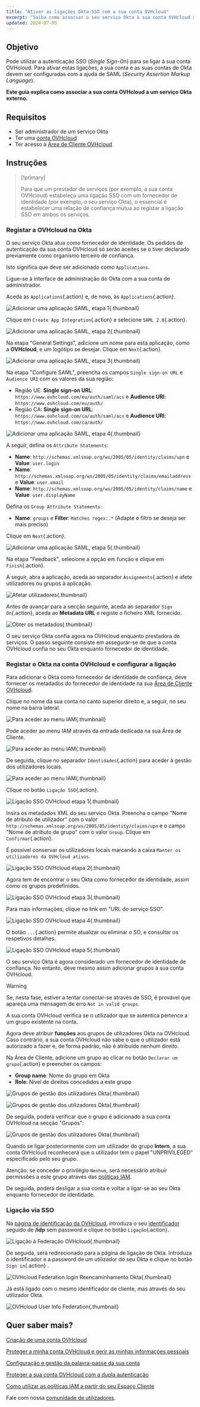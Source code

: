 ```yaml
---
title: "Ativar as ligações Okta SSO com a sua conta OVHcloud"
excerpt: "Saiba como associar o seu serviço Okta à sua conta OVHcloud através do SAML 2.0"
updated: 2024-07-05
---
```


## Objetivo

Pode utilizar a autenticação SSO (*Single Sign-On*) para se ligar à sua conta OVHcloud. Para ativar estas ligações, a sua conta e as suas contas de Okta devem ser configuradas com a ajuda de SAML (*Security Assertion Markup Language*).

**Este guia explica como associar a sua conta OVHcloud a um serviço Okta externo.**

## Requisitos

- Ser administrador de um serviço Okta
- Ter uma [conta OVHcloud](/pages/account_and_service_management/account_information/ovhcloud-account-creation)
- Ter acesso à [Área de Cliente OVHcloud](https://www.ovh.com/auth/?action=gotomanager&from=https://www.ovh.pt/&ovhSubsidiary=pt)

## Instruções

> [!primary]
>
> Para que um prestador de serviços (por exemplo, a sua conta OVHcloud) estabeleça uma ligação SSO com um fornecedor de identidade (por exemplo, o seu serviço Okta), o essencial é estabelecer uma relação de confiança mútua ao registar a ligação SSO em ambos os serviços.
>

### Registar a OVHcloud na Okta

O seu serviço Okta atua como fornecedor de identidade. Os pedidos de autenticação da sua conta OVHcloud só serão aceites se o tiver declarado previamente como organismo terceiro de confiança.

Isto significa que deve ser adicionado como `Applications`.

Ligue-se à interface de administração do Okta com a sua conta de administrador.

Aceda às `Applications`{.action} e, de novo, às `Applications`{.action}.

![Adicionar uma aplicação SAML, etapa 1](images/OKTA_add_application_step1.png){.thumbnail}

Clique em `Create App Integration`{.action} e selecione `SAML 2.0`{.action}.

![Adicionar uma aplicação SAML, etapa 2](images/OKTA_add_application_step2.png){.thumbnail}

Na etapa "General Settings", adicione um nome para esta aplicação, como a **OVHcloud**, e um logótipo se desejar. Clique em `Next`{.action}.

![Adicionar uma aplicação SAML, etapa 3](images/OKTA_add_application_step3.png){.thumbnail}

Na etapa "Configure SAML", preencha os campos `Single sign-on URL` e `Audience URI` com os valores da sua região:

- Região UE: **Single sign-on URL**: `https://www.ovhcloud.com/eu/auth/saml/acs` e **Audience URI**: `https://www.ovhcloud.com/eu/auth/`
- Região CA: **Single sign-on URL**: `https://www.ovhcloud.com/ca/auth/saml/acs` e **Audience URI**: `https://www.ovhcloud.com/ca/auth/`

![Adicionar uma aplicação SAML, etapa 4](images/OKTA_add_application_step4.png){.thumbnail}

A seguir, defina os `Attribute Statements`:

- **Name**: `http://schemas.xmlsoap.org/ws/2005/05/identity/claims/upn` e **Value**: `user.login`
- **Name**: `http://schemas.xmlsoap.org/ws/2005/05/identity/claims/emailaddress` e **Value**: `user.email`
- **Name**: `http://schemas.xmlsoap.org/ws/2005/05/identity/claims/name` e **Value**: `user.displayName`

Defina os `Group Attribute Statements`:

- **Name**: `groups` e **Filter**: `Matches regex:.*` (Adapte o filtro se deseja ser mais preciso)

Clique em `Next`{.action}.

![Adicionar uma aplicação SAML, etapa 5](images/OKTA_add_application_step5.png){.thumbnail}

Na etapa "Feedback", selecione a opção em função e clique em `Finish`{.action}.

A seguir, abra a aplicação, aceda ao separador `Assignments`{.action} e afete utilizadores ou grupos à aplicação.

![Afetar utilizadores](images/OKTA_add_user.png){.thumbnail}

Antes de avançar para a secção seguinte, aceda ao separador `Sign On`{.action}, aceda ao **Metadata URL** e registe o ficheiro XML fornecido.

![Obter os metadados](images/OKTA_retrieve_metadata.png){.thumbnail}

O seu serviço Okta confia agora na OVHcloud enquanto prestadora de serviços. O passo seguinte consiste em assegurar-se de que a conta OVHcloud confia no seu Okta enquanto fornecedor de identidade.

### Registar o Okta na conta OVHcloud e configurar a ligação

Para adicionar o Okta como fornecedor de identidade de confiança, deve fornecer os metadados do fornecedor de identidade na sua [Área de Cliente OVHcloud](https://www.ovh.com/auth/?action=gotomanager&from=https://www.ovh.pt/&ovhSubsidiary=pt).

Clique no nome da sua conta no canto superior direito e, a seguir, no seu nome na barra lateral.

![Para aceder ao menu IAM](images/access_to_the_IAM_menu_01.png){.thumbnail}

Pode aceder ao menu IAM através da entrada dedicada na sua Área de Cliente.

![Para aceder ao menu IAM](/pages/assets/screens/control_panel/product-selection/right-column/initials/identity-and-access-management-iam.png){.thumbnail}

De seguida, clique no separador `Identidades`{.action} para aceder à gestão dos utilizadores locais.

![Para aceder ao menu IAM](images/access_to_the_IAM_menu_03.png){.thumbnail}

Clique no botão `Ligação SSO`{.action}.

![Ligação SSO OVHcloud etapa 1](images/ovhcloud_user_management_connect_sso_1.png){.thumbnail}

Insira os metadados XML do seu serviço Okta. Preencha o campo "Nome de atributo de utilizador" com o valor `http://schemas.xmlsoap.org/ws/2005/05/identity/claims/upn` e o campo "Nome de atributo de grupo" com o valor `Group`. Clique em `Confirmar`{.action}.

É possível conservar os utilizadores locais marcando a caixa `Manter os utilizadores da OVHcloud ativos`.

![Ligação SSO OVHcloud etapa 2](images/ovhcloud_add_federation.png){.thumbnail}

Agora tem de encontrar o seu Okta como fornecedor de identidade, assim como os grupos predefinidos.

![Ligação SSO OVHcloud etapa 3](images/ovhcloud_add_federation_success.png){.thumbnail}

Para mais informações, clique no link em "URL do serviço SSO".

![Ligação SSO OVHcloud etapa 4](images/ovhcloud_idp_details.png){.thumbnail}

O botão `...`{.action} permite atualizar ou eliminar o SO, e consultar os respetivos detalhes.

![Ligação SSO OVHcloud etapa 5](images/ovhcloud_user_management_connect_sso_5.png){.thumbnail}

O seu serviço Okta é agora considerado um fornecedor de identidade de confiança. No entanto, deve mesmo assim adicionar grupos à sua conta OVHcloud.

> [!warning]
> Se, nesta fase, estiver a tentar conectar-se através de SSO, é provável que apareça uma mensagem de erro `Not in valid groups`.
>
> A sua conta OVHcloud verifica se o utilizador que se autentica pertence a um grupo existente na conta.
>

Agora deve atribuir **funções** aos grupos de utilizadores Okta na OVHcloud. Caso contrário, a sua conta OVHcloud não sabe o que o utilizador está autorizado a fazer e, de forma padrão, não é atribuído nenhum direito.

Na Área de Cliente, adicione um grupo ao clicar no botão `Declarar um grupo`{.action} e preencher os campos:

- **Group name**: Nome do grupo em Okta
- **Role**: Nível de direitos concedidos a este grupo

![Grupos de gestão dos utilizadores Okta](images/ovhcloud_user_management_groups_1.png){.thumbnail}

![Grupos de gestão dos utilizadores Okta](images/ovhcloud_user_management_groups_2.png){.thumbnail}

De seguida, poderá verificar que o grupo é adicionado à sua conta OVHcloud na secção "Grupos":

![Grupos de gestão dos utilizadores Okta](images/ovhcloud_user_management_groups_3.png){.thumbnail}

Quando se ligar posteriormente com um utilizador do grupo **Intern**, a sua conta OVHcloud reconhecerá que o utilizador tem o papel "UNPRIVILEGED" especificado pelo seu grupo.

Atenção: se conceder o privilégio `Nenhum`, será necessário atribuir permissões a este grupo através das [políticas IAM](/pages/account_and_service_management/account_information/iam-policy-ui).

De seguida, poderá desligar a sua conta e voltar a ligar-se ao seu Okta enquanto fornecedor de identidade.

### Ligação via SSO

Na [página de identificação da OVHcloud](https://www.ovh.com/auth/?action=gotomanager&from=https://www.ovh.pt/&ovhSubsidiary=pt), introduza o seu [identificador](/pages/account_and_service_management/account_information/ovhcloud-account-creation#qual-e-o-meu-identificador-de-cliente) seguido de **/idp** sem password e clique no botão `Ligação`{.action}.

![Ligação à Federação OVHcloud](images/ovhcloud_federation_login_1.png){.thumbnail}

De seguida, será redirecionado para a página de ligação de Okta. Introduza o identificador e a password de um utilizador do seu Okta e clique no botão `Sign in`{.action} .

![OVHcloud Federation login Reencaminhamento Okta](images/OKTA_login.png){.thumbnail}

Já está ligado com o mesmo identificador de cliente, mas através do seu utilizador Okta.

![OVHcloud User Info Federation](images/ovhcloud_user_infos_federation.png){.thumbnail}

## Quer saber mais?

[Criação de uma conta OVHcloud](/pages/account_and_service_management/account_information/ovhcloud-account-creation)

[Proteger a minha conta OVHcloud e gerir as minhas informações pessoais](/pages/account_and_service_management/account_information/all_about_username)

[Configuração e gestão da palavra-passe da sua conta](/pages/account_and_service_management/account_information/manage-ovh-password)

[Proteger a sua conta OVHcloud com a dupla autenticação](/pages/account_and_service_management/account_information/secure-ovhcloud-account-with-2fa)

[Como utilizar as políticas IAM a partir do seu Espaço Cliente](/pages/account_and_service_management/account_information/iam-policy-ui)

Fale com nossa [comunidade de utilizadores](/links/community).